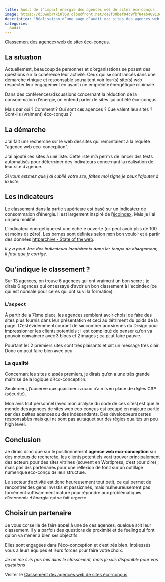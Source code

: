```yaml
---
title: Audit de l’impact énergie des agences web de sites éco-conçus
image: https://d33wubrfki0l68.cloudfront.net/de8f30bef04c9fbf84ab40913d00adeb182e4f2c/17adf/assets/lowtus.png
description: "Réalisation d‘une page d’audit des sites des agences web présentant leur démarche de conception comme écologique."
categories:
- Audit
---
```


<div class="btn-link">
<a href="https://lowtus.fr/audits/agences-web-eco-conception/">Classement des agences web de sites éco-conçus</a>.
</div>

## La situation

Actuellement, beaucoup de personnes et d’organisations se posent des questions sur la cohérence leur activité. Ceux qui se sont lancés dans une démarche éthique et responsable souhaitent voir leur(s) site(s) web respecter leur engagement en ayant une empreinte énergétique minimale.

Dans des conférences/discussions concernant la réduction de la consommation d’énergie, on entend parler de sites qui ont été éco-conçus.

Mais par qui ? Comment ? Qui sont ces agences ? Que valent leur sites ? Sont-ils (vraiment) éco-conçus ?

## La démarche

J'ai fait une recherche sur le web des sites qui remontaient à la requête "agence web eco-conception".

J'ai ajouté ces sites à une liste. Cette liste m’a permis de lancer des tests automatisés pour déterminer des indicateurs concernant la réalisation de leur site d’agence.

*Si vous estimez que j'ai oublié votre site, faites moi signe je peux l'ajouter à la liste.*

## Les indicateurs

Le classement dans la partie supérieure est basé sur un indicateur de consommation d’énergie. Il est largement inspiré de l’[écoindex](https://ecoindex.fr). Mais je l'ai un peu modifié.

L’indicateur énergétique est une échelle ouverte (on peut avoir plus de 100 et moins de zéro). Les bornes sont définies selon mon bon vouloir et à partir des données [httparchive - State of the web](https://httparchive.org/reports/state-of-the-web).

*Il y a peut-être des indicateurs incohérents dans les temps de chargement, il faut que je corrige.*

## Qu'indique le classement ?

Sur 13 agences, on trouve 6 agences qui ont vraiment un bon score ; je dirais 6 agences qui ont essayé d’avoir un bon classement à l'ecoindex (ce qui est normale pour celles qui ont suivi la formation).

### L’aspect

À partir de la 7ème place, les agences semblent avoir choisi de faire des sites plus fournis dans leur présentation et ceci au détriment du poids de la page. C’est évidemment courant de succomber aux sirènes du Design pour impressionner les clients potentiels ; il est compliqué de penser qu’on va pouvoir convaincre avec 3 blocs et 2 images ; ça peut faire pauvre.

Pourtant les 2 premiers sites sont très plaisants et ont un message très clair. Donc on peut faire bien avec peu.

### La qualité

Concernant les sites classés premiers, je dirais qu’on a une très grande maîtrise de la logique d’éco-conception.

Seulement, j’observe que quasiment aucun n’a mis en place de règles CSP (sécurité).

Mon avis tout personnel (avec mon analyse du code de ces sites) est que le monde des agences de sites web eco-conçus est occupé en majeure partie par des petites agences ou des indépendants. Des développeurs certes responsables mais qui ne sont pas au taquet sur des règles qualités un peu high level.

## Conclusion

Je dirais donc que sur le positionnement **agence web eco-conception** sur des moteurs de recherche, les clients potentiels vont trouver principalement des acteurs pour des sites vitrines (souvent en Wordpress, c’est pour dire) ; mais pas des partenaires pour une réflexion de fond sur un outillage numérique éco-conçu de leur structure.

Le secteur d’activité est donc heureusement tout petit, ce qui permet de rencontrer des gens investis et passionnés, mais malheureusement pas forcément suffisamment mature pour répondre aux problématiques d’économie d’énergie qui se fait urgente.

## Choisir un partenaire

Je vous conseille de faire appel à une de ces agences, quelque soit leur classement. Il y a parfois des questions de proximité et de feeling qui font qu'on va mener à bien ses objectifs.

Elles sont engagées dans l'éco-conception et c’est très bien. Intéressés vous à leurs équipes et leurs forces pour faire votre choix.

*Je ne me suis pas mis dans le classement, mais je suis disponible pour vos questions*

Visiter le <a href="https://lowtus.fr/audits/agences-web-eco-conception/">Classement des agences web de sites éco-conçus</a>.
